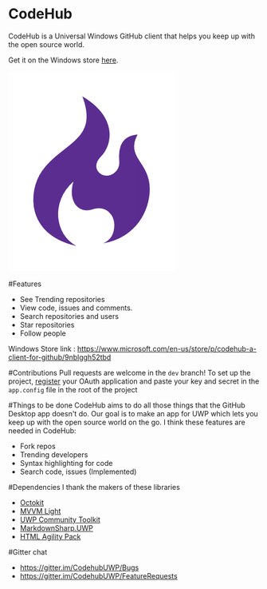 # CodeHub
CodeHub is a Universal Windows GitHub client that helps you keep up with the open source world.

Get it on the Windows store [here](https://www.microsoft.com/en-us/store/p/codehub-a-client-for-github/9nblggh52tbd#).

![codehub-logo](/CodeHub/Assets/Images/appLogoPurple.png?raw=true)

#Features
* See Trending repositories
* View code, issues and comments. 
* Search repositories and users
* Star repositories
* Follow people

Windows Store link : https://www.microsoft.com/en-us/store/p/codehub-a-client-for-github/9nblggh52tbd

#Contributions
Pull requests are welcome in the `dev` branch!
To set up the project, [register](https://github.com/settings/developers) your OAuth application and paste your key and secret in the 
`app.config` file in the root of the project

#Things to be done
CodeHub aims to do all those things that the GitHub Desktop app doesn't do. Our goal is to make an app for UWP which lets you keep up with the open source world on the go.
I think these features are needed in CodeHub:
* Fork repos
* Trending developers
* Syntax highlighting for code
* Search code, issues (Implemented)

#Dependencies
I thank the makers of these libraries
* [Octokit](https://github.com/octokit/octokit.net)
* [MVVM Light](https://www.nuget.org/packages/MvvmLightLibs/)
* [UWP Community Toolkit](https://github.com/Microsoft/UWPCommunityToolkit)
* [MarkdownSharp.UWP](https://www.nuget.org/packages/MarkdownSharp.UWP/)
* [HTML Agility Pack](https://www.nuget.org/packages/HtmlAgilityPack)

#Gitter chat
* https://gitter.im/CodehubUWP/Bugs
* https://gitter.im/CodehubUWP/FeatureRequests
